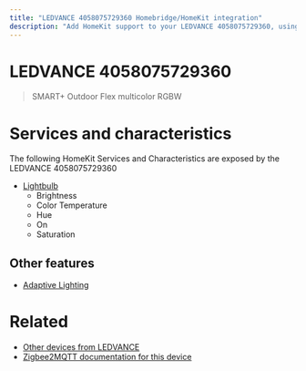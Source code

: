 ```yaml
---
title: "LEDVANCE 4058075729360 Homebridge/HomeKit integration"
description: "Add HomeKit support to your LEDVANCE 4058075729360, using Homebridge, Zigbee2MQTT and homebridge-z2m."
---
```

<!---
This file has been GENERATED using src/docgen/docgen.ts
DO NOT EDIT THIS FILE MANUALLY!
-->
# LEDVANCE 4058075729360
> SMART+ Outdoor Flex multicolor RGBW


# Services and characteristics
The following HomeKit Services and Characteristics are exposed by
the LEDVANCE 4058075729360

* [Lightbulb](../../light.md)
  * Brightness
  * Color Temperature
  * Hue
  * On
  * Saturation

## Other features
* [Adaptive Lighting](../../light.md)

# Related
* [Other devices from LEDVANCE](../index.md#ledvance)
* [Zigbee2MQTT documentation for this device](https://www.zigbee2mqtt.io/devices/4058075729360.html)